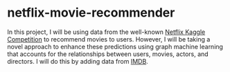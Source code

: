 # netflix-movie-recommender

In this project, I will be using data from the well-known [Netflix Kaggle Competition](https://www.kaggle.com/datasets/netflix-inc/netflix-prize-data) to recommend movies to users. However, I will be taking a novel approach to enhance these predictions using graph machine learning that accounts for the relationships between users, movies, actors, and directors. I will do this by adding data from [IMDB](https://developer.imdb.com/non-commercial-datasets/). 
